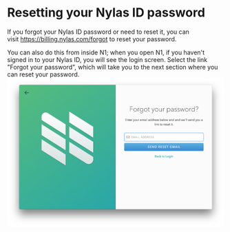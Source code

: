 <div id="container">

# Resetting your Nylas ID password

If you forgot your Nylas ID password or need to reset it, you can visit https://billing.nylas.com/forgot to reset your password. 

You can also do this from inside N1; when you open N1, if you haven't signed in to your Nylas ID, you will see the login screen. Select the link "Forgot your password", which will take you to the next section where you can reset your password.![](212470007-Screen_Shot_2016-09-21_at_11.57.38_AM.png)

</div>
